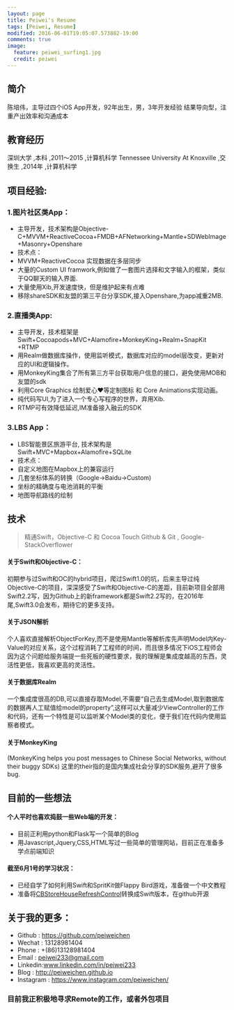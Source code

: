 ```yaml
---
layout: page
title: Peiwei's Resume
tags: [Peiwei, Resume]
modified: 2016-06-01T19:05:07.573882-19:00
comments: true
image:
  feature: peiwei_surfing1.jpg
  credit: peiwei
---
```





## 简介	

陈培伟，主导过四个iOS App开发，92年出生，男，3年开发经验
结果导向型，注重产出效率和沟通成本

## 教育经历

深圳大学 ,本科 ,2011～2015 ,计算机科学
Tennessee University At Knoxville ,交换生 ,2014年 ,计算机科学

## 项目经验:


### 1.图片社区类App：

* 主导开发，技术架构是Objective-C+MVVM+ReactiveCocoa+FMDB+AFNetworking+Mantle+SDWebImage+Masonry+Openshare
* 技术点：
* MVVM+ReactiveCocoa 实现数据在多层同步
* 大量的Custom UI framwork,例如做了一套图片选择和文字输入的框架，类似于QQ聊天的输入界面.
* 大量使用Xib,开发速度快，但是维护起来有点难
* 移除shareSDK和友盟的第三平台分享SDK,接入Openshare,为app减重2MB.

### 2.直播类App: 

* 主导开发，技术框架是 Swift+Cocoapods+MVC+Alamofire+MonkeyKing+Realm+SnapKit +RTMP
* 用Realm做数据库操作，使用监听模式，数据库对应的model层改变，更新对应的UI和逻辑操作。
* 用MonkeyKing集合了所有第三方平台获取用户信息的接口，避免使用MOB和友盟的sdk
* 利用Core Graphics 绘制爱心❤️等定制图标 和 Core Animations实现动画。
* 纯代码写UI,为了进入一个专心写程序的世界，弃用Xib.
* RTMP可有效降低延迟,IM准备接入融云的SDK




### 3.LBS App：

* LBS智能景区旅游平台,  技术架构是 Swift+MVC+Mapbox+Alamofire+SQLite
* 技术点：
* 自定义地图在Mapbox上的兼容运行
* 几套坐标体系的转换（Google->Baidu->Custom)
* 坐标的精确度与电池消耗的平衡
* 地图导航路线的绘制




## 技术

> 精通Swift，Objective-C 和 Cocoa Touch
> Github & Git , Google-StackOverflower

#### 关于Swift和Objective-C：

初期参与过Swift和OC的hybrid项目，爬过Swift1.0的坑，后来主导过纯Objective-C的项目，深深感受了Swift和Objective-C的差距，目前新项目全部用Swift2.2写，因为Github上的新framework都是Swift2.2写的，在2016年尾,Swift3.0会发布，期待它的更多支持。

#### 关于JSON解析

个人喜欢直接解析ObjectForKey,而不是使用Mantle等解析库先声明Model内Key-Value的对应关系，这个过程消耗了工程师的时间，而且很多情况下iOS工程师会因为这个问题给服务端提一些死板的硬性要求，我的理解是集成度越高的东西，灵活性更低，我喜欢更高的灵活性。


#### 关于数据库Realm

一个集成度很高的DB,可以直接存取Model,不需要“自己去生成Model,取到数据库的数据再人工赋值给model的property”,这样可以大量减少ViewController的工作和代码，还有一个特性是可以监听某个Model类的变化，便于我们在代码内使用监察者模式。

#### 关于MonkeyKing

(MonkeyKing helps you post messages to Chinese Social Networks, without their buggy SDKs) 这里的their指的是国内集成社会分享的SDK服务,避开了很多bug.


## 目前的一些想法

#### 个人平时也喜欢捣鼓一些Web端的开发：

* 目前正利用python和Flask写一个简单的Blog
* 用Javascript,Jquery,CSS,HTML写过一些简单的管理网站，目前正在准备多学点前端知识

#### 截至6月1号的学习状况：

* 已经自学了如何利用Swift和SpritKit做Flappy Bird游戏，准备做一个中文教程
* 准备将<a markdown="0" href="https://github.com/coolbeet/CBStoreHouseRefreshControl">CBStoreHouseRefreshControl</a>转换成Swift版本，在github开源



## 关于我的更多：


* Github  : https://github.com/peiweichen
* Wechat : 13128981404
* Phone   : +(86)13128981404
* Email    : peiwei233@gmail.com
* Linkedin:www.linkedin.com/in/peiwei233
* Blog       :  http://peiweichen.github.io
* Instagram : https://www.instagram.com/peiweichen/



### 目前我正积极地寻求Remote的工作，或者外包项目


